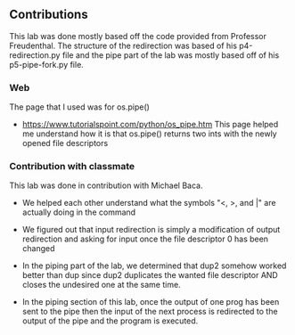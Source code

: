 ## Contributions

This lab was done mostly based off the code provided from Professor
Freudenthal. The structure of the redirection was based of his
p4-redirection.py file and the pipe part of the lab was mostly based off of
his p5-pipe-fork.py file.


### Web

The page that I used was for os.pipe()
* https://www.tutorialspoint.com/python/os_pipe.htm
This page helped me understand how it is that os.pipe() returns two ints with
the newly opened file descriptors


### Contribution with classmate

This lab was done in contribution with Michael Baca.

* We helped each other understand what the symbols "<, >, and |" are actually
  doing in the command

* We figured out that input redirection is simply a modification of output
  redirection and asking for input once the file descriptor 0 has been changed

* In the piping part of the lab, we determined that dup2 somehow worked better
  than dup since dup2 duplicates the wanted file descriptor AND closes the
  undesired one at the same time.

* In the piping section of this lab, once the output of one prog has been sent
  to the pipe then the input of the next process is redirected to the output
  of the pipe and the program is executed.
